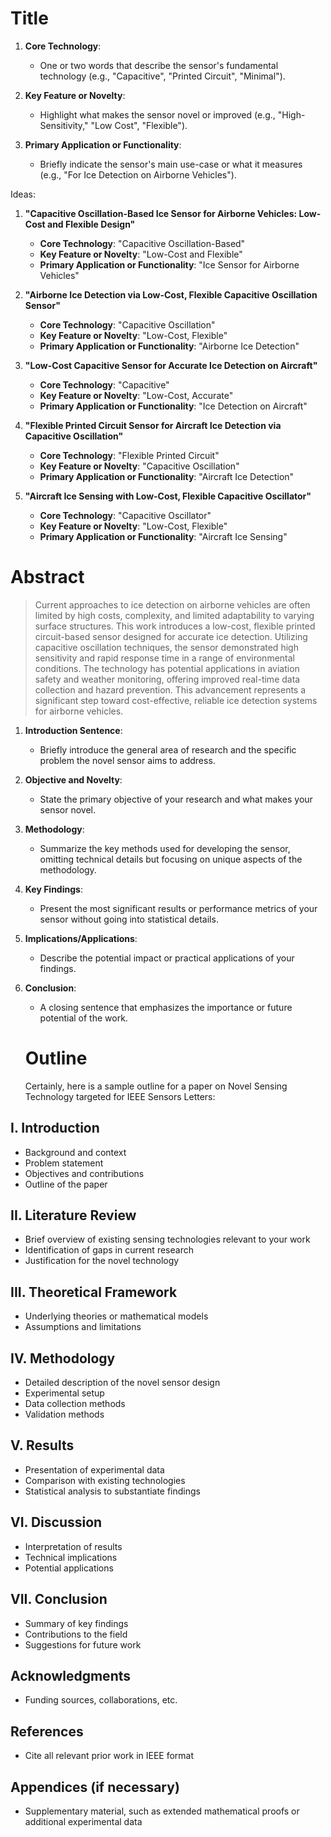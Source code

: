 # Title

1. **Core Technology**: 
   - One or two words that describe the sensor's fundamental technology (e.g., "Capacitive", "Printed Circuit", "Minimal").

2. **Key Feature or Novelty**: 
   - Highlight what makes the sensor novel or improved (e.g., "High-Sensitivity," "Low Cost", "Flexible").

3. **Primary Application or Functionality**:
   - Briefly indicate the sensor's main use-case or what it measures (e.g., "For Ice Detection on Airborne Vehicles").

Ideas:

1. **"Capacitive Oscillation-Based Ice Sensor for Airborne Vehicles: Low-Cost and Flexible Design"**
   - **Core Technology**: "Capacitive Oscillation-Based"
   - **Key Feature or Novelty**: "Low-Cost and Flexible"
   - **Primary Application or Functionality**: "Ice Sensor for Airborne Vehicles"
  
2. **"Airborne Ice Detection via Low-Cost, Flexible Capacitive Oscillation Sensor"**
   - **Core Technology**: "Capacitive Oscillation"
   - **Key Feature or Novelty**: "Low-Cost, Flexible"
   - **Primary Application or Functionality**: "Airborne Ice Detection"

3. **"Low-Cost Capacitive Sensor for Accurate Ice Detection on Aircraft"**
   - **Core Technology**: "Capacitive"
   - **Key Feature or Novelty**: "Low-Cost, Accurate"
   - **Primary Application or Functionality**: "Ice Detection on Aircraft"

4. **"Flexible Printed Circuit Sensor for Aircraft Ice Detection via Capacitive Oscillation"**
   - **Core Technology**: "Flexible Printed Circuit"
   - **Key Feature or Novelty**: "Capacitive Oscillation"
   - **Primary Application or Functionality**: "Aircraft Ice Detection"

5. **"Aircraft Ice Sensing with Low-Cost, Flexible Capacitive Oscillator"**
   - **Core Technology**: "Capacitive Oscillator"
   - **Key Feature or Novelty**: "Low-Cost, Flexible"
   - **Primary Application or Functionality**: "Aircraft Ice Sensing"


# Abstract
> Current approaches to ice detection on airborne vehicles are often limited by high costs, complexity, and limited adaptability to varying surface structures. This work introduces a low-cost, flexible printed circuit-based sensor designed for accurate ice detection. Utilizing capacitive oscillation techniques, the sensor demonstrated high sensitivity and rapid response time in a range of environmental conditions. The technology has potential applications in aviation safety and weather monitoring, offering improved real-time data collection and hazard prevention. This advancement represents a significant step toward cost-effective, reliable ice detection systems for airborne vehicles.

1. **Introduction Sentence**: 
   - Briefly introduce the general area of research and the specific problem the novel sensor aims to address.

2. **Objective and Novelty**: 
   - State the primary objective of your research and what makes your sensor novel.

3. **Methodology**:
   - Summarize the key methods used for developing the sensor, omitting technical details but focusing on unique aspects of the methodology.

4. **Key Findings**:
   - Present the most significant results or performance metrics of your sensor without going into statistical details. 
  
5. **Implications/Applications**:
   - Describe the potential impact or practical applications of your findings.
  
6. **Conclusion**:
   - A closing sentence that emphasizes the importance or future potential of the work.

   # Outline
   Certainly, here is a sample outline for a paper on Novel Sensing Technology targeted for IEEE Sensors Letters:


## I. Introduction
- Background and context
- Problem statement
- Objectives and contributions
- Outline of the paper

## II. Literature Review
- Brief overview of existing sensing technologies relevant to your work
- Identification of gaps in current research
- Justification for the novel technology

## III. Theoretical Framework
- Underlying theories or mathematical models
- Assumptions and limitations

## IV. Methodology
- Detailed description of the novel sensor design
- Experimental setup
- Data collection methods
- Validation methods

## V. Results
- Presentation of experimental data
- Comparison with existing technologies
- Statistical analysis to substantiate findings

## VI. Discussion
- Interpretation of results
- Technical implications
- Potential applications

## VII. Conclusion
- Summary of key findings
- Contributions to the field
- Suggestions for future work

## Acknowledgments
- Funding sources, collaborations, etc.

## References
- Cite all relevant prior work in IEEE format

## Appendices (if necessary)
- Supplementary material, such as extended mathematical proofs or additional experimental data



